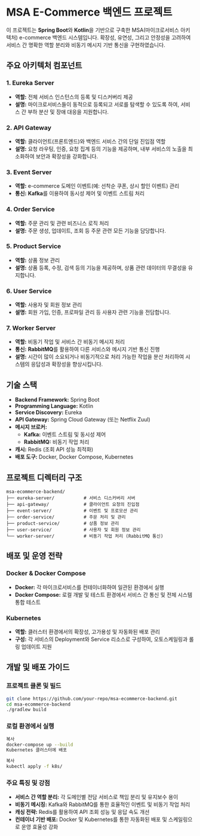 # MSA E-Commerce 백엔드 프로젝트

이 프로젝트는 **Spring Boot**와 **Kotlin**을 기반으로 구축한 MSA(마이크로서비스 아키텍처) e-commerce 백엔드 시스템입니다. 확장성, 유연성, 그리고 안정성을 고려하여 서비스 간 명확한 역할 분리와 비동기 메시지 기반 통신을 구현하였습니다.

## 주요 아키텍처 컴포넌트

### 1. Eureka Server
- **역할:** 전체 서비스 인스턴스의 등록 및 디스커버리 제공  
- **설명:** 마이크로서비스들이 동적으로 등록되고 서로를 탐색할 수 있도록 하여, 서비스 간 부하 분산 및 장애 대응을 지원합니다.

### 2. API Gateway
- **역할:** 클라이언트(프론트엔드)와 백엔드 서비스 간의 단일 진입점 역할  
- **설명:** 요청 라우팅, 인증, 요청 집계 등의 기능을 제공하며, 내부 서비스의 노출을 최소화하여 보안과 확장성을 강화합니다.

### 3. Event Server
- **역할:** e-commerce 도메인 이벤트(예: 선착순 쿠폰, 상시 할인 이벤트) 관리  
- **통신:** **Kafka**를 이용하여 동시성 제어 및 이벤트 스트림 처리  

### 4. Order Service
- **역할:** 주문 관리 및 관련 비즈니스 로직 처리  
- **설명:** 주문 생성, 업데이트, 조회 등 주문 관련 모든 기능을 담당합니다.

### 5. Product Service
- **역할:** 상품 정보 관리  
- **설명:** 상품 등록, 수정, 검색 등의 기능을 제공하며, 상품 관련 데이터의 무결성을 유지합니다.

### 6. User Service
- **역할:** 사용자 및 회원 정보 관리  
- **설명:** 회원 가입, 인증, 프로파일 관리 등 사용자 관련 기능을 전담합니다.

### 7. Worker Server
- **역할:** 비동기 작업 및 서비스 간 비동기 메시지 처리  
- **통신:** **RabbitMQ**를 활용하여 다른 서비스와 메시지 기반 통신 진행  
- **설명:** 시간이 많이 소요되거나 비동기적으로 처리 가능한 작업을 분산 처리하여 시스템의 응답성과 확장성을 향상시킵니다.

## 기술 스택
- **Backend Framework:** Spring Boot
- **Programming Language:** Kotlin
- **Service Discovery:** Eureka
- **API Gateway:** Spring Cloud Gateway (또는 Netflix Zuul)
- **메시지 브로커:**  
  - **Kafka:** 이벤트 스트림 및 동시성 제어  
  - **RabbitMQ:** 비동기 작업 처리
- **캐시:** Redis (조회 API 성능 최적화)
- **배포 도구:** Docker, Docker Compose, Kubernetes

## 프로젝트 디렉터리 구조

```plaintext
msa-ecommerce-backend/
├── eureka-server/           # 서비스 디스커버리 서버
├── api-gateway/             # 클라이언트 요청의 진입점
├── event-server/            # 이벤트 및 프로모션 관리
├── order-service/           # 주문 처리 및 관리
├── product-service/         # 상품 정보 관리
├── user-service/            # 사용자 및 회원 정보 관리
└── worker-server/           # 비동기 작업 처리 (RabbitMQ 통신)
```

## 배포 및 운영 전략

### Docker & Docker Compose
- **Docker:** 각 마이크로서비스를 컨테이너화하여 일관된 환경에서 실행
- **Docker Compose:** 로컬 개발 및 테스트 환경에서 서비스 간 통신 및 전체 시스템 통합 테스트

### Kubernetes
- **역할:** 클러스터 환경에서의 확장성, 고가용성 및 자동화된 배포 관리
- **구성:** 각 서비스의 Deployment와 Service 리소스로 구성하여, 오토스케일링과 롤링 업데이트 지원

## 개발 및 배포 가이드

### 프로젝트 클론 및 빌드
```bash
git clone https://github.com/your-repo/msa-ecommerce-backend.git
cd msa-ecommerce-backend
./gradlew build
```

### 로컬 환경에서 실행
```bash
복사
docker-compose up --build
Kubernetes 클러스터에 배포
```
```bash
복사
kubectl apply -f k8s/
```

### 주요 특징 및 강점
- **서비스 간 역할 분리:** 각 도메인별 전담 서비스로 책임 분리 및 유지보수 용이
- **비동기 메시징:** Kafka와 RabbitMQ를 통한 효율적인 이벤트 및 비동기 작업 처리
- **캐싱 전략:** Redis를 활용하여 API 조회 성능 및 응답 속도 개선
- **컨테이너 기반 배포:** Docker 및 Kubernetes를 통한 자동화된 배포 및 스케일링으로 운영 효율성 강화
